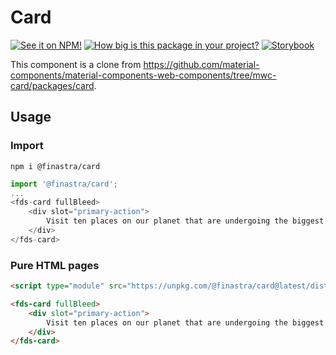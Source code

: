 # Card
[![See it on NPM!](https://img.shields.io/npm/v/@finastra/card?style=for-the-badge)](https://www.npmjs.com/package/@finastra/card)
[![How big is this package in your project?](https://img.shields.io/bundlephobia/minzip/@finastra/card?style=for-the-badge)](https://bundlephobia.com/result?p=@finastra/card)
[![Storybook](https://shields.io/badge/-Play%20with%20this%20web%20component-2a0481?logo=storybook&style=for-the-badge)](https://master--62216556f4e751003a75d602.chromatic.com/?path=/story/data-display-card-brand--default)

This component is a clone from https://github.com/material-components/material-components-web-components/tree/mwc-card/packages/card.


## Usage

### Import

```
npm i @finastra/card
```

```ts
import '@finastra/card';
...
<fds-card fullBleed>
    <div slot="primary-action">
        Visit ten places on our planet that are undergoing the biggest changes today.
    </div>
</fds-card>
```

### Pure HTML pages

```html
<script type="module" src="https://unpkg.com/@finastra/card@latest/dist/src/card.js?module"></script>

<fds-card fullBleed>
    <div slot="primary-action">
        Visit ten places on our planet that are undergoing the biggest changes today.
    </div>
</fds-card>
```
